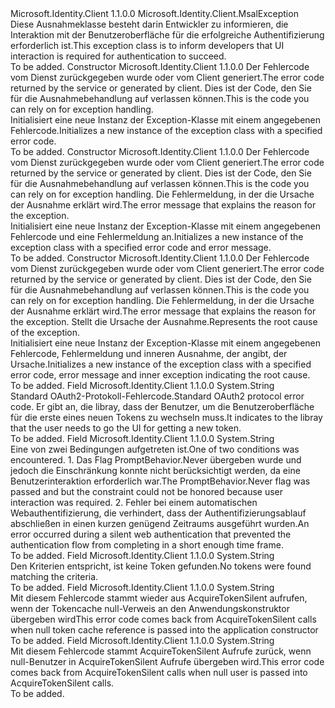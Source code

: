 <Type Name="MsalUiRequiredException" FullName="Microsoft.Identity.Client.MsalUiRequiredException">
  <TypeSignature Language="C#" Value="public class MsalUiRequiredException : Microsoft.Identity.Client.MsalException" />
  <TypeSignature Language="ILAsm" Value=".class public auto ansi beforefieldinit MsalUiRequiredException extends Microsoft.Identity.Client.MsalException" />
  <TypeSignature Language="DocId" Value="T:Microsoft.Identity.Client.MsalUiRequiredException" />
  <TypeSignature Language="VB.NET" Value="Public Class MsalUiRequiredException&#xA;Inherits MsalException" />
  <TypeSignature Language="F#" Value="type MsalUiRequiredException = class&#xA;    inherit MsalException" />
  <AssemblyInfo>
    <AssemblyName>Microsoft.Identity.Client</AssemblyName>
    <AssemblyVersion>1.1.0.0</AssemblyVersion>
  </AssemblyInfo>
  <Base>
    <BaseTypeName>Microsoft.Identity.Client.MsalException</BaseTypeName>
  </Base>
  <Interfaces />
  <Docs>
    <summary>
            <span data-ttu-id="45876-101">Diese Ausnahmeklasse besteht darin Entwickler zu informieren, die Interaktion mit der Benutzeroberfläche für die erfolgreiche Authentifizierung erforderlich ist.</span><span class="sxs-lookup"><span data-stu-id="45876-101">This exception class is to inform developers that UI interaction is required for authentication to succeed.</span></span>
            </summary>
    <remarks>To be added.</remarks>
  </Docs>
  <Members>
    <Member MemberName=".ctor">
      <MemberSignature Language="C#" Value="public MsalUiRequiredException (string errorCode);" />
      <MemberSignature Language="ILAsm" Value=".method public hidebysig specialname rtspecialname instance void .ctor(string errorCode) cil managed" />
      <MemberSignature Language="DocId" Value="M:Microsoft.Identity.Client.MsalUiRequiredException.#ctor(System.String)" />
      <MemberSignature Language="VB.NET" Value="Public Sub New (errorCode As String)" />
      <MemberSignature Language="F#" Value="new Microsoft.Identity.Client.MsalUiRequiredException : string -&gt; Microsoft.Identity.Client.MsalUiRequiredException" Usage="new Microsoft.Identity.Client.MsalUiRequiredException errorCode" />
      <MemberType>Constructor</MemberType>
      <AssemblyInfo>
        <AssemblyName>Microsoft.Identity.Client</AssemblyName>
        <AssemblyVersion>1.1.0.0</AssemblyVersion>
      </AssemblyInfo>
      <Parameters>
        <Parameter Name="errorCode" Type="System.String" />
      </Parameters>
      <Docs>
        <param name="errorCode">
            <span data-ttu-id="45876-102">Der Fehlercode vom Dienst zurückgegeben wurde oder vom Client generiert.</span><span class="sxs-lookup"><span data-stu-id="45876-102">The error code returned by the service or generated by client.</span></span> <span data-ttu-id="45876-103">Dies ist der Code, den Sie für die Ausnahmebehandlung auf verlassen können.</span><span class="sxs-lookup"><span data-stu-id="45876-103">This is the code you can rely on for exception handling.</span></span>
            </param>
        <summary>
            <span data-ttu-id="45876-104">Initialisiert eine neue Instanz der Exception-Klasse mit einem angegebenen Fehlercode.</span><span class="sxs-lookup"><span data-stu-id="45876-104">Initializes a new instance of the exception class with a specified error code.</span></span>
            </summary>
        <remarks>To be added.</remarks>
      </Docs>
    </Member>
    <Member MemberName=".ctor">
      <MemberSignature Language="C#" Value="public MsalUiRequiredException (string errorCode, string errorMessage);" />
      <MemberSignature Language="ILAsm" Value=".method public hidebysig specialname rtspecialname instance void .ctor(string errorCode, string errorMessage) cil managed" />
      <MemberSignature Language="DocId" Value="M:Microsoft.Identity.Client.MsalUiRequiredException.#ctor(System.String,System.String)" />
      <MemberSignature Language="VB.NET" Value="Public Sub New (errorCode As String, errorMessage As String)" />
      <MemberSignature Language="F#" Value="new Microsoft.Identity.Client.MsalUiRequiredException : string * string -&gt; Microsoft.Identity.Client.MsalUiRequiredException" Usage="new Microsoft.Identity.Client.MsalUiRequiredException (errorCode, errorMessage)" />
      <MemberType>Constructor</MemberType>
      <AssemblyInfo>
        <AssemblyName>Microsoft.Identity.Client</AssemblyName>
        <AssemblyVersion>1.1.0.0</AssemblyVersion>
      </AssemblyInfo>
      <Parameters>
        <Parameter Name="errorCode" Type="System.String" />
        <Parameter Name="errorMessage" Type="System.String" />
      </Parameters>
      <Docs>
        <param name="errorCode">
            <span data-ttu-id="45876-105">Der Fehlercode vom Dienst zurückgegeben wurde oder vom Client generiert.</span><span class="sxs-lookup"><span data-stu-id="45876-105">The error code returned by the service or generated by client.</span></span> <span data-ttu-id="45876-106">Dies ist der Code, den Sie für die Ausnahmebehandlung auf verlassen können.</span><span class="sxs-lookup"><span data-stu-id="45876-106">This is the code you can rely on for exception handling.</span></span>
            </param>
        <param name="errorMessage"><span data-ttu-id="45876-107">Die Fehlermeldung, in der die Ursache der Ausnahme erklärt wird.</span><span class="sxs-lookup"><span data-stu-id="45876-107">The error message that explains the reason for the exception.</span></span></param>
        <summary>
            <span data-ttu-id="45876-108">Initialisiert eine neue Instanz der Exception-Klasse mit einem angegebenen Fehlercode und eine Fehlermeldung an.</span><span class="sxs-lookup"><span data-stu-id="45876-108">Initializes a new instance of the exception class with a specified error code and error message.</span></span>
            </summary>
        <remarks>To be added.</remarks>
      </Docs>
    </Member>
    <Member MemberName=".ctor">
      <MemberSignature Language="C#" Value="public MsalUiRequiredException (string errorCode, string errorMessage, Exception innerException);" />
      <MemberSignature Language="ILAsm" Value=".method public hidebysig specialname rtspecialname instance void .ctor(string errorCode, string errorMessage, class System.Exception innerException) cil managed" />
      <MemberSignature Language="DocId" Value="M:Microsoft.Identity.Client.MsalUiRequiredException.#ctor(System.String,System.String,System.Exception)" />
      <MemberSignature Language="VB.NET" Value="Public Sub New (errorCode As String, errorMessage As String, innerException As Exception)" />
      <MemberSignature Language="F#" Value="new Microsoft.Identity.Client.MsalUiRequiredException : string * string * Exception -&gt; Microsoft.Identity.Client.MsalUiRequiredException" Usage="new Microsoft.Identity.Client.MsalUiRequiredException (errorCode, errorMessage, innerException)" />
      <MemberType>Constructor</MemberType>
      <AssemblyInfo>
        <AssemblyName>Microsoft.Identity.Client</AssemblyName>
        <AssemblyVersion>1.1.0.0</AssemblyVersion>
      </AssemblyInfo>
      <Parameters>
        <Parameter Name="errorCode" Type="System.String" />
        <Parameter Name="errorMessage" Type="System.String" />
        <Parameter Name="innerException" Type="System.Exception" />
      </Parameters>
      <Docs>
        <param name="errorCode">
            <span data-ttu-id="45876-109">Der Fehlercode vom Dienst zurückgegeben wurde oder vom Client generiert.</span><span class="sxs-lookup"><span data-stu-id="45876-109">The error code returned by the service or generated by client.</span></span> <span data-ttu-id="45876-110">Dies ist der Code, den Sie für die Ausnahmebehandlung auf verlassen können.</span><span class="sxs-lookup"><span data-stu-id="45876-110">This is the code you can rely on for exception handling.</span></span>
            </param>
        <param name="errorMessage"><span data-ttu-id="45876-111">Die Fehlermeldung, in der die Ursache der Ausnahme erklärt wird.</span><span class="sxs-lookup"><span data-stu-id="45876-111">The error message that explains the reason for the exception.</span></span></param>
        <param name="innerException"><span data-ttu-id="45876-112">Stellt die Ursache der Ausnahme.</span><span class="sxs-lookup"><span data-stu-id="45876-112">Represents the root cause of the exception.</span></span></param>
        <summary>
            <span data-ttu-id="45876-113">Initialisiert eine neue Instanz der Exception-Klasse mit einem angegebenen Fehlercode, Fehlermeldung und inneren Ausnahme, der angibt, der Ursache.</span><span class="sxs-lookup"><span data-stu-id="45876-113">Initializes a new instance of the exception class with a specified error code, error message and inner exception indicating the root cause.</span></span>
            </summary>
        <remarks>To be added.</remarks>
      </Docs>
    </Member>
    <Member MemberName="InvalidGrantError">
      <MemberSignature Language="C#" Value="public static readonly string InvalidGrantError;" />
      <MemberSignature Language="ILAsm" Value=".field public static initonly string InvalidGrantError" />
      <MemberSignature Language="DocId" Value="F:Microsoft.Identity.Client.MsalUiRequiredException.InvalidGrantError" />
      <MemberSignature Language="VB.NET" Value="Public Shared ReadOnly InvalidGrantError As String " />
      <MemberSignature Language="F#" Value=" staticval mutable InvalidGrantError : string" Usage="Microsoft.Identity.Client.MsalUiRequiredException.InvalidGrantError" />
      <MemberType>Field</MemberType>
      <AssemblyInfo>
        <AssemblyName>Microsoft.Identity.Client</AssemblyName>
        <AssemblyVersion>1.1.0.0</AssemblyVersion>
      </AssemblyInfo>
      <ReturnValue>
        <ReturnType>System.String</ReturnType>
      </ReturnValue>
      <Docs>
        <summary>
            <span data-ttu-id="45876-114">Standard OAuth2-Protokoll-Fehlercode.</span><span class="sxs-lookup"><span data-stu-id="45876-114">Standard OAuth2 protocol error code.</span></span> <span data-ttu-id="45876-115">Er gibt an, die libray, dass der Benutzer, um die Benutzeroberfläche für die erste eines neuen Tokens zu wechseln muss.</span><span class="sxs-lookup"><span data-stu-id="45876-115">It indicates to the libray that the user needs to go the UI for getting a new token.</span></span>
            </summary>
        <remarks>To be added.</remarks>
      </Docs>
    </Member>
    <Member MemberName="NoPromptFailedError">
      <MemberSignature Language="C#" Value="public static readonly string NoPromptFailedError;" />
      <MemberSignature Language="ILAsm" Value=".field public static initonly string NoPromptFailedError" />
      <MemberSignature Language="DocId" Value="F:Microsoft.Identity.Client.MsalUiRequiredException.NoPromptFailedError" />
      <MemberSignature Language="VB.NET" Value="Public Shared ReadOnly NoPromptFailedError As String " />
      <MemberSignature Language="F#" Value=" staticval mutable NoPromptFailedError : string" Usage="Microsoft.Identity.Client.MsalUiRequiredException.NoPromptFailedError" />
      <MemberType>Field</MemberType>
      <AssemblyInfo>
        <AssemblyName>Microsoft.Identity.Client</AssemblyName>
        <AssemblyVersion>1.1.0.0</AssemblyVersion>
      </AssemblyInfo>
      <ReturnValue>
        <ReturnType>System.String</ReturnType>
      </ReturnValue>
      <Docs>
        <summary>
            <span data-ttu-id="45876-116">Eine von zwei Bedingungen aufgetreten ist.</span><span class="sxs-lookup"><span data-stu-id="45876-116">One of two conditions was encountered.</span></span>
            1. <span data-ttu-id="45876-117">Das Flag PromptBehavior.Never übergeben wurde und jedoch die Einschränkung konnte nicht berücksichtigt werden, da eine Benutzerinteraktion erforderlich war.</span><span class="sxs-lookup"><span data-stu-id="45876-117">The PromptBehavior.Never flag was passed and but the constraint could not be honored because user interaction was required.</span></span>
            2. <span data-ttu-id="45876-118">Fehler bei einem automatischen Webauthentifizierung, die verhindert, dass der Authentifizierungsablauf abschließen in einen kurzen genügend Zeitraums ausgeführt wurden.</span><span class="sxs-lookup"><span data-stu-id="45876-118">An error occurred during a silent web authentication that prevented the authentication flow from completing in a short enough time frame.</span></span>
            </summary>
        <remarks>To be added.</remarks>
      </Docs>
    </Member>
    <Member MemberName="NoTokensFoundError">
      <MemberSignature Language="C#" Value="public static readonly string NoTokensFoundError;" />
      <MemberSignature Language="ILAsm" Value=".field public static initonly string NoTokensFoundError" />
      <MemberSignature Language="DocId" Value="F:Microsoft.Identity.Client.MsalUiRequiredException.NoTokensFoundError" />
      <MemberSignature Language="VB.NET" Value="Public Shared ReadOnly NoTokensFoundError As String " />
      <MemberSignature Language="F#" Value=" staticval mutable NoTokensFoundError : string" Usage="Microsoft.Identity.Client.MsalUiRequiredException.NoTokensFoundError" />
      <MemberType>Field</MemberType>
      <AssemblyInfo>
        <AssemblyName>Microsoft.Identity.Client</AssemblyName>
        <AssemblyVersion>1.1.0.0</AssemblyVersion>
      </AssemblyInfo>
      <ReturnValue>
        <ReturnType>System.String</ReturnType>
      </ReturnValue>
      <Docs>
        <summary>
            <span data-ttu-id="45876-119">Den Kriterien entspricht, ist keine Token gefunden.</span><span class="sxs-lookup"><span data-stu-id="45876-119">No tokens were found matching the criteria.</span></span>
            </summary>
        <remarks>To be added.</remarks>
      </Docs>
    </Member>
    <Member MemberName="TokenCacheNullError">
      <MemberSignature Language="C#" Value="public static readonly string TokenCacheNullError;" />
      <MemberSignature Language="ILAsm" Value=".field public static initonly string TokenCacheNullError" />
      <MemberSignature Language="DocId" Value="F:Microsoft.Identity.Client.MsalUiRequiredException.TokenCacheNullError" />
      <MemberSignature Language="VB.NET" Value="Public Shared ReadOnly TokenCacheNullError As String " />
      <MemberSignature Language="F#" Value=" staticval mutable TokenCacheNullError : string" Usage="Microsoft.Identity.Client.MsalUiRequiredException.TokenCacheNullError" />
      <MemberType>Field</MemberType>
      <AssemblyInfo>
        <AssemblyName>Microsoft.Identity.Client</AssemblyName>
        <AssemblyVersion>1.1.0.0</AssemblyVersion>
      </AssemblyInfo>
      <ReturnValue>
        <ReturnType>System.String</ReturnType>
      </ReturnValue>
      <Docs>
        <summary>
            <span data-ttu-id="45876-120">Mit diesem Fehlercode stammt wieder aus AcquireTokenSilent aufrufen, wenn der Tokencache null-Verweis an den Anwendungskonstruktor übergeben wird</span><span class="sxs-lookup"><span data-stu-id="45876-120">This error code comes back from AcquireTokenSilent calls when null token cache reference is passed into the application constructor</span></span>
            </summary>
        <remarks>To be added.</remarks>
      </Docs>
    </Member>
    <Member MemberName="UserNullError">
      <MemberSignature Language="C#" Value="public static readonly string UserNullError;" />
      <MemberSignature Language="ILAsm" Value=".field public static initonly string UserNullError" />
      <MemberSignature Language="DocId" Value="F:Microsoft.Identity.Client.MsalUiRequiredException.UserNullError" />
      <MemberSignature Language="VB.NET" Value="Public Shared ReadOnly UserNullError As String " />
      <MemberSignature Language="F#" Value=" staticval mutable UserNullError : string" Usage="Microsoft.Identity.Client.MsalUiRequiredException.UserNullError" />
      <MemberType>Field</MemberType>
      <AssemblyInfo>
        <AssemblyName>Microsoft.Identity.Client</AssemblyName>
        <AssemblyVersion>1.1.0.0</AssemblyVersion>
      </AssemblyInfo>
      <ReturnValue>
        <ReturnType>System.String</ReturnType>
      </ReturnValue>
      <Docs>
        <summary>
            <span data-ttu-id="45876-121">Mit diesem Fehlercode stammt AcquireTokenSilent Aufrufe zurück, wenn null-Benutzer in AcquireTokenSilent Aufrufe übergeben wird.</span><span class="sxs-lookup"><span data-stu-id="45876-121">This error code comes back from AcquireTokenSilent calls when null user is passed into AcquireTokenSilent calls.</span></span>
            </summary>
        <remarks>To be added.</remarks>
      </Docs>
    </Member>
  </Members>
</Type>